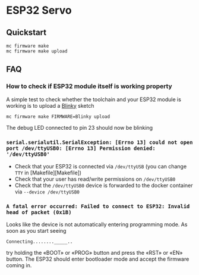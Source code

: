 # ESP32 Servo


## Quickstart

```
mc firmware make 
mc firmware make upload
```


## FAQ


### How to check if ESP32 module itself is working property

A simple test to check whether the toolchain and your ESP32 module is working is
to upload a [Blinky][Blinky] sketch

```
mc firmware make FIRMWARE=Blinky upload
```

The debug LED connected to pin 23 should now be blinking

[Blinky]: https://github.com/ooxi/wifi-servo-bridge/blob/main/firmware/Blinky/Blinky.ino


### `serial.serialutil.SerialException: [Errno 13] could not open port /dev/ttyUSB0: [Errno 13] Permission denied: '/dev/ttyUSB0'`

* Check that your ESP32 is connected via `/dev/ttyUSB` (you can change `TTY` in [Makefile][Makefile])
* Check that your user has read/write permissions on `/dev/ttyUSB0`
* Check that the `/dev/ttyUSB0` device is forwarded to the docker container via `--device /dev/ttyUSB0`


### `A fatal error occurred: Failed to connect to ESP32: Invalid head of packet (0x1B)`

Looks like the device is not automatically entering programming mode. As soon as
you start seeing

```
Connecting........_____..
```

try holding the «BOOT» or «PROG» button and press the «RST» or «EN» button. The
ESP32 should enter bootloader mode and accept the firmware coming in.

